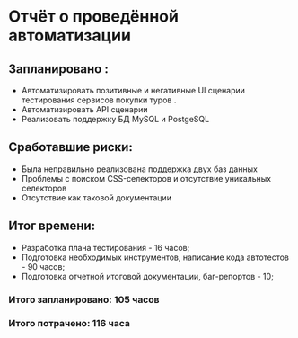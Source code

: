 # Отчёт о проведённой автоматизации #

## Запланировано : ##

* Автоматизировать позитивные и негативные UI сценарии тестирования сервисов покупки туров .
* Автоматизировать API сценарии
* Реализовать поддержку БД MySQL и PostgeSQL


## Сработавшие риски: ##
* Была неправильно реализована поддержка двух баз данных
* Проблемы с поиском CSS-селекторов и отсутствие уникальных селекторов
* Отсутствие как таковой документации

## Итог  времени: ##
* Разработка плана тестирования - 16 часов;
* Подготовка необходимых инструментов, написание кода автотестов - 90 часов;
* Подготовка отчетной итоговой документации, баг-репортов - 10;

### Итого запланировано: 105 часов ###

### Итого потрачено: 116 часа ###